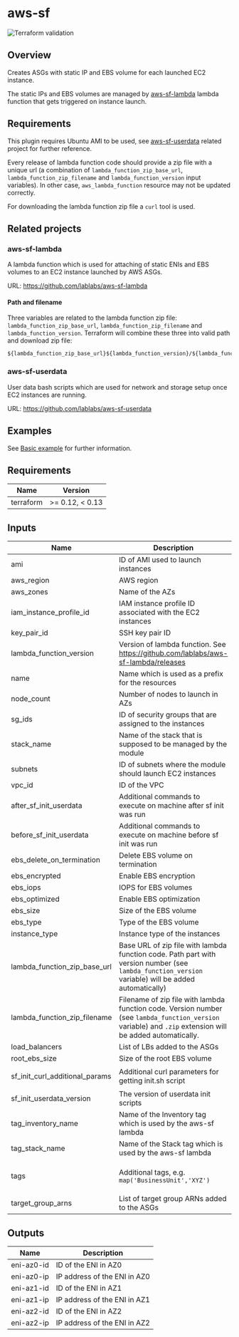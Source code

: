 # aws-sf

![Terraform validation](https://github.com/lablabs/terraform-aws-sf/workflows/Terraform%20validation/badge.svg?branch=master)

## Overview

Creates ASGs with static IP and EBS volume for each launched EC2 instance.

The static IPs and EBS volumes are managed by [aws-sf-lambda](#aws-sf-lambda) lambda function that gets triggered on instance launch.

## Requirements

This plugin requires Ubuntu AMI to be used, see [aws-sf-userdata](#aws-sf-userdata) related project for further reference.

Every release of lambda function code should provide a zip file with a unique
url (a combination of `lambda_function_zip_base_url`,
`lambda_function_zip_filename` and `lambda_function_version` input variables).
In other case, `aws_lambda_function` resource may not be updated correctly.

For downloading the lambda function zip file a `curl` tool is used.

## Related projects

### aws-sf-lambda

A lambda function which is used for attaching of static ENIs and EBS volumes to
an EC2 instance launched by AWS ASGs.

URL: https://github.com/lablabs/aws-sf-lambda

#### Path and filename

Three variables are related to the lambda function zip file:
`lambda_function_zip_base_url`, `lambda_function_zip_filename` and
`lambda_function_version`. Terraform will combine these three into valid path
and download zip file:
```
${lambda_function_zip_base_url}${lambda_function_version}/${lambda_function_zip_filename}${lambda_function_version}.zip
```


### aws-sf-userdata

User data bash scripts which are used for network and storage setup once EC2
instances are running.

URL: https://github.com/lablabs/aws-sf-userdata

## Examples

See [Basic example](examples/basic/README.md) for further information.

<!-- BEGINNING OF PRE-COMMIT-TERRAFORM DOCS HOOK -->
## Requirements

| Name | Version |
|------|---------|
| terraform | >= 0.12, < 0.13 |

## Inputs

| Name | Description | Type | Default | Required |
|------|-------------|------|---------|:--------:|
| ami | ID of AMI used to launch instances | `string` | n/a | yes |
| aws\_region | AWS region | `string` | n/a | yes |
| aws\_zones | Name of the AZs | `list(string)` | n/a | yes |
| iam\_instance\_profile\_id | IAM instance profile ID associated with the EC2 instances | `string` | n/a | yes |
| key\_pair\_id | SSH key pair ID | `string` | n/a | yes |
| lambda\_function\_version | Version of lambda function. See https://github.com/lablabs/aws-sf-lambda/releases | `string` | n/a | yes |
| name | Name which is used as a prefix for the resources | `string` | n/a | yes |
| node\_count | Number of nodes to launch in AZs | `map(string)` | n/a | yes |
| sg\_ids | ID of security groups that are assigned to the instances | `list(string)` | n/a | yes |
| stack\_name | Name of the stack that is supposed to be managed by the module | `string` | n/a | yes |
| subnets | ID of subnets where the module should launch EC2 instances | `map(string)` | n/a | yes |
| vpc\_id | ID of the VPC | `string` | n/a | yes |
| after\_sf\_init\_userdata | Additional commands to execute on machine after sf init was run | `string` | `""` | no |
| before\_sf\_init\_userdata | Additional commands to execute on machine before sf init was run | `string` | `""` | no |
| ebs\_delete\_on\_termination | Delete EBS volume on termination | `string` | `"true"` | no |
| ebs\_encrypted | Enable EBS encryption | `string` | `"true"` | no |
| ebs\_iops | IOPS for EBS volumes | `string` | `null` | no |
| ebs\_optimized | Enable EBS optimization | `string` | `"true"` | no |
| ebs\_size | Size of the EBS volume | `string` | `"20"` | no |
| ebs\_type | Type of the EBS volume | `string` | `"gp2"` | no |
| instance\_type | Instance type of the instances | `string` | `"t3.medium"` | no |
| lambda\_function\_zip\_base\_url | Base URL of zip file with lambda function code. Path part with version number (see `lambda_function_version` variable) will be added automatically) | `string` | `"https://github.com/lablabs/aws-sf-lambda/releases/download/"` | no |
| lambda\_function\_zip\_filename | Filename of zip file with lambda function code. Version number (see `lambda_function_version` variable) and `.zip` extension will be added automatically. | `string` | `"aws-sf-lambda-"` | no |
| load\_balancers | List of LBs added to the ASGs | `list(string)` | `[]` | no |
| root\_ebs\_size | Size of the root EBS volume | `string` | `"20"` | no |
| sf\_init\_curl\_additional\_params | Additional curl parameters for getting init.sh script | `string` | `"--connect-timeout 10 --max-time 20 --retry 5 --retry-delay 5 --retry-max-time 300"` | no |
| sf\_init\_userdata\_version | The version of userdata init scripts | `string` | `"0.1.2"` | no |
| tag\_inventory\_name | Name of the Inventory tag which is used by the aws-sf lambda | `string` | `"Inventory"` | no |
| tag\_stack\_name | Name of the Stack tag which is used by the aws-sf lambda | `string` | `"Stack"` | no |
| tags | Additional tags, e.g. `map('BusinessUnit','XYZ')` | `map(string)` | <pre>{<br>  "Terraform": true<br>}</pre> | no |
| target\_group\_arns | List of target group ARNs added to the ASGs | `list(string)` | `[]` | no |

## Outputs

| Name | Description |
|------|-------------|
| eni-az0-id | ID of the ENI in AZ0 |
| eni-az0-ip | IP address of the ENI in AZ0 |
| eni-az1-id | ID of the ENI in AZ1 |
| eni-az1-ip | IP address of the ENI in AZ1 |
| eni-az2-id | ID of the ENI in AZ2 |
| eni-az2-ip | IP address of the ENI in AZ2 |

<!-- END OF PRE-COMMIT-TERRAFORM DOCS HOOK -->
